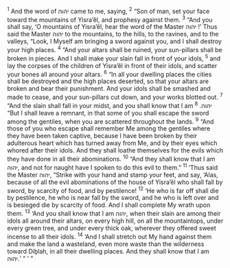 <sup>1</sup> And the word of יהוה came to me, saying,
<sup>2</sup> “Son of man, set your face toward the mountains of Yisra’ĕl, and prophesy against them.
<sup>3</sup> “And you shall say, ‘O mountains of Yisra’ĕl, hear the word of the Master יהוה !’ Thus said the Master יהוה to the mountains, to the hills, to the ravines, and to the valleys, “Look, I Myself am bringing a sword against you, and I shall destroy your high places.
<sup>4</sup> “And your altars shall be ruined, your sun-pillars shall be broken in pieces. And I shall make your slain fall in front of your idols,
<sup>5</sup> and lay the corpses of the children of Yisra’ĕl in front of their idols, and scatter your bones all around your altars.
<sup>6</sup> “In all your dwelling places the cities shall be destroyed and the high places deserted, so that your altars are broken and bear their punishment. And your idols shall be smashed and made to cease, and your sun-pillars cut down, and your works blotted out.
<sup>7</sup> “And the slain shall fall in your midst, and you shall know that I am יהוה.
<sup>8</sup> “But I shall leave a remnant, in that some of you shall escape the sword among the gentiles, when you are scattered throughout the lands.
<sup>9</sup> “And those of you who escape shall remember Me among the gentiles where they have been taken captive, because I have been broken by their adulterous heart which has turned away from Me, and by their eyes which whored after their idols. And they shall loathe themselves for the evils which they have done in all their abominations.
<sup>10</sup> “And they shall know that I am יהוה, and not for naught have I spoken to do this evil to them.”
<sup>11</sup> ‘Thus said the Master יהוה, “Strike with your hand and stamp your feet, and say, ‘Alas, because of all the evil abominations of the house of Yisra’ĕl who shall fall by sword, by scarcity of food, and by pestilence!
<sup>12</sup> ‘He who is far off shall die by pestilence, he who is near fall by the sword, and he who is left over and is besieged die by scarcity of food. And I shall complete My wrath upon them.
<sup>13</sup> ‘And you shall know that I am יהוה, when their slain are among their idols all around their altars, on every high hill, on all the mountaintops, under every green tree, and under every thick oak, wherever they offered sweet incense to all their idols.
<sup>14</sup> ‘And I shall stretch out My hand against them and make the land a wasteland, even more waste than the wilderness toward Diḇlah, in all their dwelling places. And they shall know that I am יהוה.’ ” ’ ”
